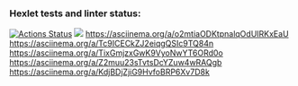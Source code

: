 ### Hexlet tests and linter status:
[![Actions Status](https://github.com/VictoryPashkova/frontend-project-44/workflows/hexlet-check/badge.svg)](https://github.com/VictoryPashkova/frontend-project-44/actions)
<a href="https://codeclimate.com/github/VictoryPashkova/frontend-project-44/maintainability"><img src="https://api.codeclimate.com/v1/badges/20f9b0cf0cc3720718f7/maintainability" /></a>
https://asciinema.org/a/o2mtiaODKtpnalqOdUIRKxEaU
https://asciinema.org/a/Tc9ICECkZJ2eiqgQSIc9TQ84n
https://asciinema.org/a/TixGmjzxGwK9VyoNwYT6ORd0o
https://asciinema.org/a/Z2muu23sTvtsDcYZuw4wRAQgb
https://asciinema.org/a/KdjBDjZjiG9HvfoBRP6Xv7D8k
